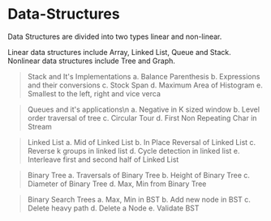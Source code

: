 # Data-Structures
Data Structures are divided into two types linear and non-linear.

Linear data structures include Array, Linked List, Queue and Stack.
Nonlinear data structures include Tree and Graph.

> Stack and It's Implementations
a. Balance Parenthesis
b. Expressions and their conversions
c. Stock Span
d. Maximum Area of Histogram
e. Smallest to the left, right and vice verca

> Queues and it's applications\n
a. Negative in K sized window
b. Level order traversal of tree
c. Circular Tour
d. First Non Repeating Char in Stream

> Linked List
a. Mid of Linked List
b. In Place Reversal of Linked List
c. Reverse k groups in linked list
d. Cycle detection in linked list
e. Interleave first and second half of Linked List

> Binary Tree
a. Traversals of Binary Tree
b. Height of Binary Tree
c. Diameter of Binary Tree
d. Max, Min from Binary Tree

> Binary Search Trees
a. Max, Min in BST
b. Add new node in BST
c. Delete heavy path
d. Delete a Node
e. Validate BST
